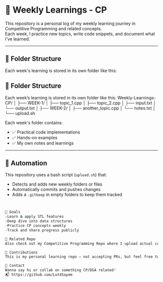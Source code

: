 # 📘 Weekly Learnings - CP

This repository is a personal log of my weekly learning journey in Competitive Programming and related concepts.  
Each week, I practice new topics, write code snippets, and document what I've learned.

---

## 📁 Folder Structure

Each week's learning is stored in its own folder like this:

## 📁 Folder Structure

Each week’s learning is stored in its own folder like this:
Weekly-Learnings-CP/ │ ├── WEEK-1/ │ ├── topic_1.cpp │ ├── topic_2.cpp │ ├── input.txt │ └── output.txt │ ├── WEEK-2/ │ ├── another_topic.cpp │ └── notes.txt │ └── upload.sh


Each week's folder contains:
- ✅ Practical code implementations
- ✅ Hands-on examples
- ✅ My own notes and learnings

---

## 🔄 Automation

This repository uses a bash script (`upload.sh`) that:
- Detects and adds new weekly folders or files
- Automatically commits and pushes changes
- Adds a `.gitkeep` in empty folders to keep them tracked

```bash


📌 Goals
-Learn & apply STL features
-Deep dive into data structures
-Practice CP concepts weekly
-Track and share progress publicly

🧠 Related Repo
Also check out my Competitive Programming Repo where I upload actual contest problems and solutions.

🙌 Contributions
This is my personal learning repo — not accepting PRs, but feel free to fork, star ⭐, or follow along!

📧 Contact
Wanna say hi or collab on something CP/DSA related?
📬 https://github.com/Lut4Sayem
